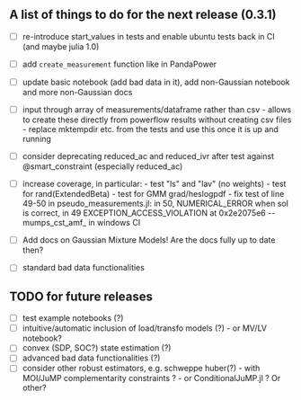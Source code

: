 ## A list of things to do for the next release (0.3.1)

- [ ] re-introduce start_values in tests and enable ubuntu tests back in CI (and maybe julia 1.0)

- [ ] add `create_measurement` function like in PandaPower

- [ ] update basic notebook (add bad data in it), add non-Gaussian notebook and more non-Gaussian docs

- [ ] input through array of measurements/dataframe rather than csv
      - allows to create these directly from powerflow results without creating csv files
      - replace mktempdir etc. from the tests and use this once it is up and running

- [ ] consider deprecating reduced_ac and reduced_ivr after test against @smart_constraint (especially reduced_ac)

- [ ] increase coverage, in particular:
      - test "ls" and "lav" (no weights)
      - test for rand(ExtendedBeta)
      - test for GMM grad/heslogpdf
      - fix test of line 49-50 in pseudo_measurements.jl: in 50, NUMERICAL_ERROR when sol is correct, in 49 EXCEPTION_ACCESS_VIOLATION at 0x2e2075e6 -- mumps_cst_amf_ in windows CI

- [ ] Add docs on Gaussian Mixture Models! Are the docs fully up to date then?

- [ ] standard bad data functionalities

## TODO for future releases

- [ ] test example notebooks                               (?)
- [ ] intuitive/automatic inclusion of load/transfo models (?)
      - or MV/LV notebook?
- [ ] convex (SDP, SOC?) state estimation                  (?)
- [ ] advanced bad data functionalities                    (?)
- [ ] consider other robust estimators, e.g. schweppe huber(?)
      - with MOI/JuMP complementarity constraints ?
      - or ConditionalJuMP.jl ? Or other?
